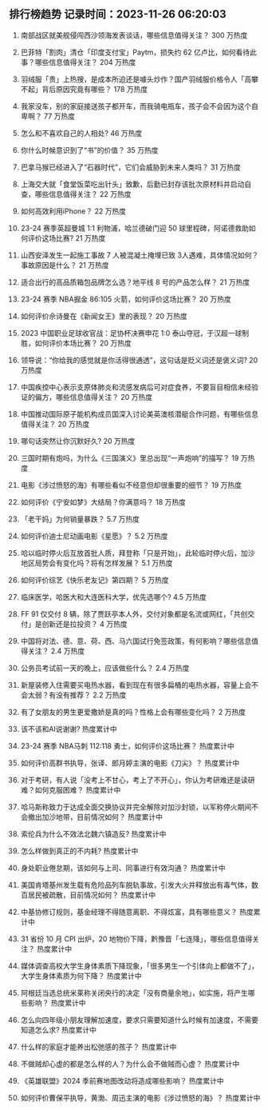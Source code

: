 
## 排行榜趋势 记录时间：2023-11-26 06:20:03
  
  1. 南部战区就美舰侵闯西沙领海发表谈话，哪些信息值得关注？ 300 万热度
    
  2. 巴菲特「割肉」清仓「印度支付宝」Paytm，损失约 62 亿卢比，如何看待此事？哪些信息值得关注？ 204 万热度
    
  3. 羽绒服「贵」上热搜，是成本所迫还是噱头炒作？国产羽绒服价格令人「高攀不起」背后原因究竟有哪些？ 178 万热度
    
  4. 我家没车，别的家庭接送孩子都开车，而我骑电瓶车，孩子会不会因为这个自卑啊？ 77 万热度
    
  5. 怎么和不喜欢自己的人相处? 46 万热度
    
  6. 你什么时候意识到了“书”的价值？ 35 万热度
    
  7. 巴拿马猴已经进入了“石器时代”，它们会威胁到未来人类吗？ 31 万热度
    
  8. 上海交大就「食堂饭菜吃出针头」致歉，后勤已封存该批次原材料并启动自查，哪些信息值得关注？ 22 万热度
    
  9. 如何高效利用iPhone？ 22 万热度
    
  10. 23-24 赛季英超曼城 1:1 利物浦，哈兰德破门迎 50 球里程碑，阿诺德救助如何评价这场比赛? 21 万热度
    
  11. 山西安泽发生一起施工事故 7 人被混凝土掩埋已致 3人遇难，具体情况如何？事故原因是什么？ 21 万热度
    
  12. 适合出行的高品质箱包品牌怎么选？地平线 8 号的产品怎么样？ 21 万热度
    
  13. 23-24 赛季 NBA掘金 86:105 火箭，如何评价这场比赛？ 20 万热度
    
  14. 如何评价佘诗曼在《新闻女王》里的表现？ 20 万热度
    
  15. 2023 中国职业足球收官战：足协杯决赛申花 1:0 泰山夺冠，于汉超一球制胜，如何评价本场比赛？ 20 万热度
    
  16. 领导说：“你给我的感觉就是你活得很通透”，这句话是贬义词还是褒义词? 20 万热度
    
  17. 中国疾控中心表示支原体肺炎和流感发病后可对症食养，不要盲目相信未经验证的偏方，哪些信息值得关注？ 20 万热度
    
  18. 中国推动国际原子能机构成员国深入讨论美英澳核潜艇合作问题，有哪些信息值得关注？ 20 万热度
    
  19. 哪句话突然让你沉默好久? 20 万热度
    
  20. 三国时期有炮吗，为什么《三国演义》里总出现“一声炮响”的描写？ 19 万热度
    
  21. 电影《涉过愤怒的海》有哪些看似不经意但却很重要的细节？ 19 万热度
    
  22. 如何评价《宁安如梦》大结局？你满意吗？ 18 万热度
    
  23. 「老干妈」为何销量暴跌？ 5.7 万热度
    
  24. 如何评价迪士尼动画电影《星愿》？ 5.2 万热度
    
  25. 哈以临时停火后互放首批人质，拜登称「只是开始」，此轮临时停火后，加沙地区局势会有变化吗？将有怎样发展？ 5.1 万热度
    
  26. 如何评价综艺《快乐老友记》第四期？ 5 万热度
    
  27. 临床医学，哈医大和大连医科大学，优先选哪个? 4.5 万热度
    
  28. FF 91 仅交付 8 辆，除了贾跃亭本人外，交付对象都是名流或网红，「共创交付」是创新还是拉投资？ 4 万热度
    
  29. 中国将对法、德、意、荷、西、马六国试行免签政策，有何影响？哪些信息值得关注？ 2.4 万热度
    
  30. 公务员考试前一天的晚上，应该做些什么？ 2.4 万热度
    
  31. 新屋装修入住需要买电热水器，看到现在有很多扁桶的电热水器，容量上会不会太弱？有没有推荐？ 2.2 万热度
    
  32. 有了女朋友的男生更爱撒娇是真的吗？性格上会有哪些变化吗？ 2 万热度
    
  33. 该不该和AI说谢谢? 热度累计中
    
  34. 23-24 赛季 NBA马刺 112:118 勇士，如何评价这场比赛？ 热度累计中
    
  35. 如何评价高群书执导，张译、郎月婷主演的电影《刀尖》？ 热度累计中
    
  36. 对于考研，有人说「没考上不甘心，考上了不开心」，你认为考研难还是读研难？如何克服困难？ 热度累计中
    
  37. 哈马斯称致力于达成全面交换协议并完全解除对加沙封锁，以军称停火期间不会撤出加沙地带，目前情况如何？ 热度累计中
    
  38. 索伦兵为什么不效法北魏六镇造反? 热度累计中
    
  39. 怎么样做到真正的不内耗? 热度累计中
    
  40. 身处职业倦怠期，该如何与上司、同事进行有效沟通？ 热度累计中
    
  41. 美国肯塔基州发生载有危险品列车脱轨事故，引发大火并释放出有毒气体，数百居民被疏散，目前情况如何？ 热度累计中
    
  42. 中基协修订规则，基金经理不得随意离职、不得炫富，具有哪些意义？ 热度累计中
    
  43. 31 省份 10 月 CPI 出炉，20 地物价下降，黔豫晋「七连降」，哪些信息值得关注？ 热度累计中
    
  44. 媒体调查高校大学生身体素质下降现象，「很多男生一个引体向上都做不了」，大学生身体素质为何下降？ 热度累计中
    
  45. 阿根廷当选总统米莱称关闭央行的决定「没有商量余地」，如实施，将产生哪些影响？ 热度累计中
    
  46. 怎么向四年级小朋友理解加速度，要求只需要知道什么时候有加速度，不需要知道怎么求? 热度累计中
    
  47. 什么样的家庭才能养出松弛感的孩子？ 热度累计中
    
  48. 不做贼却心虚的都是怎么样的人？为什么会不做贼而心虚？ 热度累计中
    
  49. 《英雄联盟》2024 季前赛地图改动将造成哪些影响？ 热度累计中
    
  50. 如何评价曹保平执导，黄渤、周迅主演的电影《涉过愤怒的海》？ 热度累计中
    